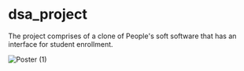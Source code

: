 # dsa_project
The project comprises of a clone of People's soft software that has an interface for student enrollment.   

![Poster (1)](https://github.com/user-attachments/assets/c6db0bde-aec7-4b1c-8987-e1f602115ef9)
